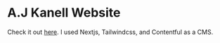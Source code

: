 # A.J Kanell Website

Check it out [here](https://ajkanell.com/). I used Nextjs, Tailwindcss, and Contentful as a CMS.

